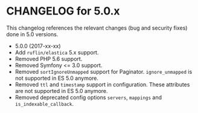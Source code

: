 CHANGELOG for 5.0.x
===================

This changelog references the relevant changes (bug and security fixes) done
in 5.0 versions.

* 5.0.0 (2017-xx-xx)
 * Add `ruflin/elastica` 5.x support.
 * Removed PHP 5.6 support.
 * Removed Symfony <= 3.0 support.
 * Removed `sortIgnoreUnmapped` support for Paginator. `ignore_unmapped` is not supported in ES 5.0 anymore.
 * Removed `ttl` and `timestamp` support in configuration. These attributes are not supported in ES 5.0 anymore.
 * Removed deprecated config options `servers`, `mappings` and `is_indexable_callback`.
